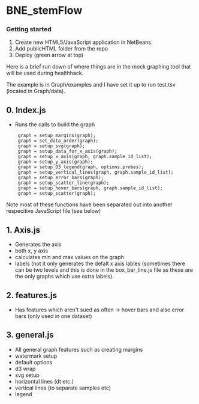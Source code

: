 # BNE_stemFlow

### Getting started
1. Create new HTML5/JavaScript application in NetBeans. 
2. Add publicHTML folder from the repo
3. Deploy (green arrow at top)

Here is a brief run down of where things are in the mock graphing tool that will be used during healthhack.

The example is in Graph/examples and I have set it up to run test.tsv (located in Graph/data).

## 0. Index.js
 - Runs the calls to build the graph 

        graph = setup_margins(graph);
        graph = set_data_order(graph);
        graph = setup_svg(graph);
        graph = setup_data_for_x_axis(graph);
        graph = setup_x_axis(graph, graph.sample_id_list);
        graph = setup_y_axis(graph);
        graph = setup_D3_legend(graph, options.probes);
        graph = setup_vertical_lines(graph, graph.sample_id_list);
        graph = setup_error_bars(graph);
        graph = setup_scatter_line(graph);
        graph = setup_hover_bars(graph, graph.sample_id_list);
        graph = setup_scatter(graph);
        
 Note most of these functions have been separated out into another respecitive JavaScript file (see below)

## 1. Axis.js
 - Generates the axis
 - both x, y axis
 - calculates min and max values on the graph
 - labels (not it only generates the defalt x axis lables (sometimes there can be two levels and this is done in the box_bar_line.js file as these are the only graphs which use extra labels).
 
## 2.  features.js
 - Has features which aren't sued as often -> hover bars and also error bars (only used in one dataset)
 
## 3. general.js
 - All general graph features such as creating margins
 - watermark setup
 - default options
 - d3 wrap
 - svg setup
 - horizontal lines (dt etc.)
 - vertical lines (to separate samples etc)
 - legend
